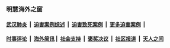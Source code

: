 
### 明慧海外之窗

####  [武汉肺炎](indexes/365.md?t=04191901) &nbsp;|&nbsp;  [迫害案例综述](indexes/328.md?t=04191901) &nbsp;|&nbsp; [迫害致死案例](indexes/277.md?t=04191901)  &nbsp;|&nbsp; [更多迫害案例](indexes/81.md?t=04191901)  &nbsp;|&nbsp; 
####  [时事评论](indexes/19.md?t=04191901) &nbsp;|&nbsp; [海外简讯](indexes/245.md?t=04191901)&nbsp;|&nbsp;  [社会支持](indexes/140.md?t=04191901) &nbsp;|&nbsp; [褒奖决议](indexes/282.md?t=04191901) &nbsp;|&nbsp; [社区报道](indexes/91.md?t=04191901)  &nbsp;|&nbsp; [天人之间](indexes/78.md?t=04191901) 

